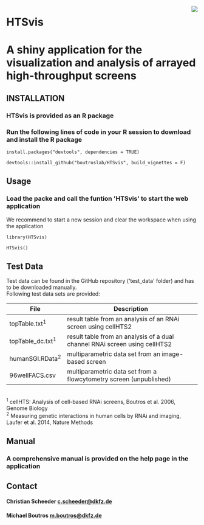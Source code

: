 

<p>
<img align="right" max-width="75%" src="https://github.com/cscheeder/HTSvis/blob/master/inst/appdir/WWW/logo.png">
<h1 id="title"  >HTSvis</h1>
</p>



# A shiny application for the visualization and analysis of arrayed high-throughput screens 




## INSTALLATION
### HTSvis is provided as an R package
### Run the following lines of code in your R session to download and install the R package
```
install.packages("devtools", dependencies = TRUE)

devtools::install_github("boutroslab/HTSvis", build_vignettes = F)
```
## Usage 
### Load the packe and call the funtion 'HTSvis' to start the web application
We recommend to start a new session and clear the workspace when using the application 
```
library(HTSvis)

HTSvis()
```
## Test Data
Test data can be found in the GitHub repository ('test_data' folder) and has to be downloaded manually. <br />
Following test data sets are provided:<br />

| File | Description |
| --- | --- |
| topTable.txt<sup>1</sup> | result table from an analysis of an RNAi screen using cellHTS2 |
| topTable_dc.txt<sup>1</sup>  | result table from an analysis of a dual channel RNAi screen using cellHTS2 |
| humanSGI.RData<sup>2</sup> |  multiparametric data set from an image-based screen |
| 96wellFACS.csv   |  multiparametric data set from a flowcytometry screen (unpublished) |
</br> <sup>1</sup> cellHTS: Analysis of cell-based RNAi screens, Boutros et al. 2006, Genome Biology 
</br> <sup>2</sup> Measuring genetic interactions in human cells by RNAi and imaging, Laufer et al. 2014, Nature Methods

## Manual
### A comprehensive manual is provided on the help page in the application 

## Contact 
#### Christian Scheeder c.scheeder@dkfz.de
#### Michael Boutros m.boutros@dkfz.de 



